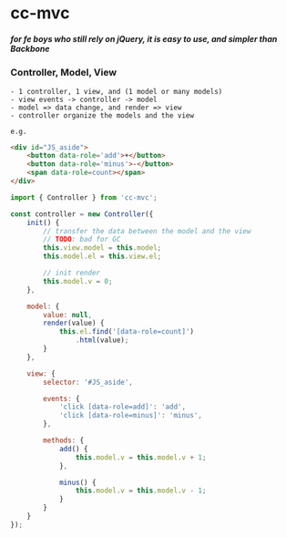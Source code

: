 # cc-mvc

##### for fe boys who still rely on jQuery, it is easy to use, and simpler than Backbone

### Controller, Model, View
	- 1 controller, 1 view, and (1 model or many models)
	- view events -> controller -> model
	- model => data change, and render => view
	- controller organize the models and the view

`e.g.`

```html
<div id="JS_aside">
	<button data-role='add'>+</button>
	<button data-role='minus'>-</button>
	<span data-role=count></span>
</div>

```

```javascript
import { Controller } from 'cc-mvc';

const controller = new Controller({
	init() {
		// transfer the data between the model and the view
		// TODO: bad for GC
		this.view.model = this.model;
		this.model.el = this.view.el;

		// init render
		this.model.v = 0;
	},

	model: {
		value: null,
		render(value) {
			this.el.find('[data-role=count]')
				.html(value);
		}
	},

	view: {
		selector: '#JS_aside',

		events: {
			'click [data-role=add]': 'add',
			'click [data-role=minus]': 'minus',
		},

		methods: {
			add() {
				this.model.v = this.model.v + 1;
			},

			minus() {
				this.model.v = this.model.v - 1;
			}
		}
	}
});

```